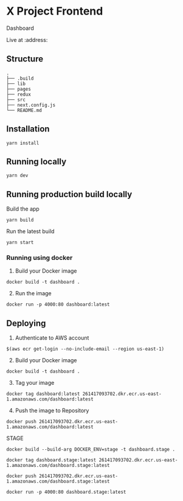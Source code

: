 # X Project Frontend

Dashboard

Live at :address:

## Structure

```
.
├── .build
├── lib
├── pages
├── redux
├── src
├── next.config.js
└── README.md
```

## Installation

```
yarn install
```

## Running locally

```
yarn dev
```

## Running production build locally

Build the app
```
yarn build
```

Run the latest build
```
yarn start
```

### Running using docker

1. Build your Docker image
```
docker build -t dashboard .
```

2. Run the image
```
docker run -p 4000:80 dashboard:latest
```

## Deploying

1. Authenticate to AWS account
```
$(aws ecr get-login --no-include-email --region us-east-1)
```

2. Build your Docker image
```
docker build -t dashboard .
```

3. Tag your image
```
docker tag dashboard:latest 261417093702.dkr.ecr.us-east-1.amazonaws.com/dashboard:latest
```

4. Push the image to Repository

```
docker push 261417093702.dkr.ecr.us-east-1.amazonaws.com/dashboard:latest
```

STAGE

```
docker build --build-arg DOCKER_ENV=stage -t dashboard.stage .
```

```
docker tag dashboard.stage:latest 261417093702.dkr.ecr.us-east-1.amazonaws.com/dashboard.stage:latest
```

```
docker push 261417093702.dkr.ecr.us-east-1.amazonaws.com/dashboard.stage:latest
```

```
docker run -p 4000:80 dashboard.stage:latest
```